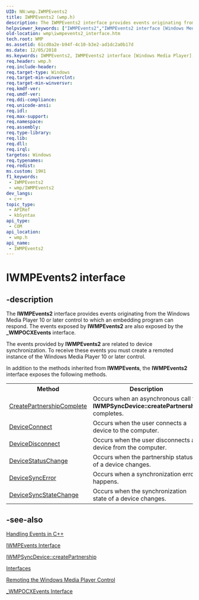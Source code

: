 ```yaml
---
UID: NN:wmp.IWMPEvents2
title: IWMPEvents2 (wmp.h)
description: The IWMPEvents2 interface provides events originating from the Windows Media Player 10 or later control to which an embedding program can respond. The events exposed by IWMPEvents2 are also exposed by the _WMPOCXEvents interface.
helpviewer_keywords: ["IWMPEvents2","IWMPEvents2 interface [Windows Media Player]","IWMPEvents2 interface [Windows Media Player]","described","IWMPEvents2Interface","wmp.iwmpevents2_interface","wmp/IWMPEvents2"]
old-location: wmp\iwmpevents2_interface.htm
tech.root: WMP
ms.assetid: 61cd0a2e-b94f-4c10-b3e2-ad1dc2a0b17d
ms.date: 12/05/2018
ms.keywords: IWMPEvents2, IWMPEvents2 interface [Windows Media Player], IWMPEvents2 interface [Windows Media Player],described, IWMPEvents2Interface, wmp.iwmpevents2_interface, wmp/IWMPEvents2
req.header: wmp.h
req.include-header: 
req.target-type: Windows
req.target-min-winverclnt: 
req.target-min-winversvr: 
req.kmdf-ver: 
req.umdf-ver: 
req.ddi-compliance: 
req.unicode-ansi: 
req.idl: 
req.max-support: 
req.namespace: 
req.assembly: 
req.type-library: 
req.lib: 
req.dll: 
req.irql: 
targetos: Windows
req.typenames: 
req.redist: 
ms.custom: 19H1
f1_keywords:
 - IWMPEvents2
 - wmp/IWMPEvents2
dev_langs:
 - c++
topic_type:
 - APIRef
 - kbSyntax
api_type:
 - COM
api_location:
 - wmp.h
api_name:
 - IWMPEvents2
---
```


# IWMPEvents2 interface


## -description

The <b>IWMPEvents2</b> interface provides events originating from the Windows Media Player 10 or later control to which an embedding program can respond. The events exposed by <b>IWMPEvents2</b> are also exposed by the <b>_WMPOCXEvents</b> interface.



The events provided by <b>IWMPEvents2</b> are related to device synchronization. To receive these events you must create a remoted instance of the Windows Media Player 10 or later control.

In addition to the methods inherited from <b>IWMPEvents</b>, the <b>IWMPEvents2</b> interface exposes the following methods.
<table>
<tr>
<th>Method
          </th>
<th>Description
          </th>
</tr>
<tr>
<td>
<a href="/windows/desktop/api/wmp/nf-wmp-iwmpevents2-createpartnershipcomplete">CreatePartnershipComplete</a>
</td>
<td>Occurs when an asynchronous call to <b>IWMPSyncDevice::createPartnership</b> completes.</td>
</tr>
<tr>
<td>
<a href="/windows/desktop/api/wmp/nf-wmp-iwmpevents2-deviceconnect">DeviceConnect</a>
</td>
<td>Occurs when the user connects a device to the computer.</td>
</tr>
<tr>
<td>
<a href="/windows/desktop/api/wmp/nf-wmp-iwmpevents2-devicedisconnect">DeviceDisconnect</a>
</td>
<td>Occurs when the user disconnects a device from the computer.</td>
</tr>
<tr>
<td>
<a href="/windows/desktop/api/wmp/nf-wmp-iwmpevents2-devicestatuschange">DeviceStatusChange</a>
</td>
<td>Occurs when the partnership status of a device changes.</td>
</tr>
<tr>
<td>
<a href="/windows/desktop/api/wmp/nf-wmp-iwmpevents2-devicesyncerror">DeviceSyncError</a>
</td>
<td>Occurs when a synchronization error happens.</td>
</tr>
<tr>
<td>
<a href="/windows/desktop/api/wmp/nf-wmp-iwmpevents2-devicesyncstatechange">DeviceSyncStateChange</a>
</td>
<td>Occurs when the synchronization state of a device changes.</td>
</tr>
</table>

## -see-also

<a href="/windows/desktop/WMP/handling-events-in-c">Handling Events in C++</a>



<a href="/windows/desktop/api/wmp/nn-wmp-iwmpevents">IWMPEvents Interface</a>



<a href="/windows/desktop/api/wmp/nf-wmp-iwmpsyncdevice-createpartnership">IWMPSyncDevice::createPartnership</a>



<a href="/windows/desktop/WMP/interfaces">Interfaces</a>



<a href="/windows/desktop/WMP/remoting-the-windows-media-player-control">Remoting the Windows Media Player Control</a>



<a href="/windows/desktop/WMP/-wmpocxevents-interface">_WMPOCXEvents Interface</a>